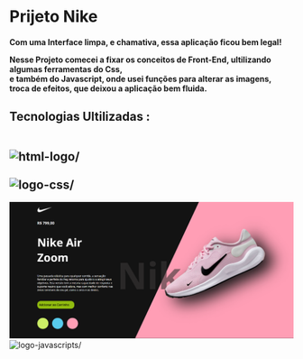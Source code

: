 <h1>Prijeto Nike</h1>

<h4>
Com uma Interface limpa, e chamativa, essa aplicação ficou bem legal!
  <br>

  Nesse Projeto comecei a fixar os conceitos de Front-End, ultilizando algumas ferramentas do Css, 
  <br> e também do Javascript, onde usei funções para alterar as imagens, <br>
  troca de efeitos, que deixou a aplicação bem fluida.


  <H2>

Tecnologias Ultilizadas :
<br>
<br>

<img src="https://img.shields.io/badge/HTML5-E34F26?style=for-the-badge&logo=html5&logoColor=white" alt=html-logo/>
<br>
<br>
<img src="https://img.shields.io/badge/CSS3-1572B6?style=for-the-badge&logo=css3&logoColor=white" alt=logo-css/>

    
  </H2>



<img src="https://github.com/soarespeter/Projeto-Nike/blob/main/Captura%20de%20tela%202025-05-04%20062127.png">

<img src= "https://img.shields.io/badge/JavaScript-F7DF1E?style=for-the-badge&logo=javascript&logoColor=black" alt=logo-javascripts/>
  

  
</h2>
